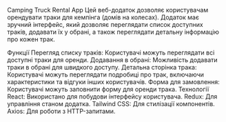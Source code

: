 Camping Truck Rental App
Цей веб-додаток дозволяє користувачам орендувати траки для кемпінга (домів на колесах). Додаток має зручний інтерфейс, який дозволяє переглядати список доступних траків, додавати їх у обрані, а також переглядати детальну інформацію про кожен трак.

Функції
Перегляд списку траків: Користувачі можуть переглядати всі доступні траки для оренди.
Додавання в обрані: Можливість додавати траки в обрані для швидкого доступу.
Детальна сторінка трака: Користувачі можуть переглядати подробиці про трак, включаючи характеристики та відгуки інших користувачів.
Форма для замовлення: Користувачі можуть заповнити форму для оренди трака.
Технології
React: Використано для побудови інтерфейсу користувача.
Redux: Для управління станом додатка.
Tailwind CSS: Для стилізації компонентів.
Axios: Для роботи з HTTP-запитами.
